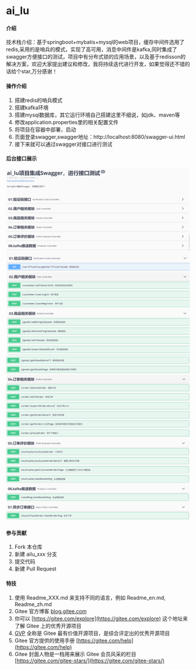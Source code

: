 # ai_lu

#### 介绍
   技术栈介绍：基于springboot+mybatis+mysql的web项目，缓存中间件选用了redis,采用的是哨兵的模式，实现了高可用，消息中间件是kafka,同时集成了swagger方便接口的测试，项目中有分布式锁的应用场景，以及基于redisson的解决方案，欢迎大家提出建议和修改，我将持续迭代进行开发，如果觉得还不错的话给个star,万分感谢！


#### 操作介绍

1.  搭建redis的哨兵模式
2.  搭建kafka环境
3.  搭建mysql数据库，其它运行环境自己搭建这里不细说，如jdk、maven等
4.  修改application.properties里的相关配置文件
5.  将项目在容器中部署，启动
6.  页面登录swagger,swagger地址：http://localhost:8080/swagger-ui.html
7.  接下来就可以通过swagger对接口进行测试

#### 后台接口展示

![输入图片说明](src/main/resources/png/ORDER_EVALUATE.PNG)
![输入图片说明](src/main/resources/png/AILU.PNG)
![输入图片说明](src/main/resources/png/USER.PNG)
![输入图片说明](src/main/resources/png/order.PNG)


#### 参与贡献

1.  Fork 本仓库
2.  新建 ailu_xxx 分支
3.  提交代码
4.  新建 Pull Request


#### 特技

1.  使用 Readme\_XXX.md 来支持不同的语言，例如 Readme\_en.md, Readme\_zh.md
2.  Gitee 官方博客 [blog.gitee.com](https://blog.gitee.com)
3.  你可以 [https://gitee.com/explore](https://gitee.com/explore) 这个地址来了解 Gitee 上的优秀开源项目
4.  [GVP](https://gitee.com/gvp) 全称是 Gitee 最有价值开源项目，是综合评定出的优秀开源项目
5.  Gitee 官方提供的使用手册 [https://gitee.com/help](https://gitee.com/help)
6.  Gitee 封面人物是一档用来展示 Gitee 会员风采的栏目 [https://gitee.com/gitee-stars/](https://gitee.com/gitee-stars/)
